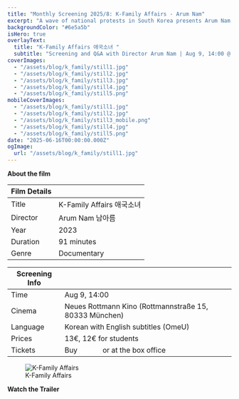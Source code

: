 ```yaml
---
title: "Monthly Screening 2025/8: K-Family Affairs - Arum Nam"
excerpt: "A wave of national protests in South Korea presents Arum Nam with a stark choice: will she be a patriot like her father or an activist like her mother?"
backgroundColor: "#6e5a5b"
isHero: true
overlayText:
  title: "K-Family Affairs 애국소녀 "
  subtitle: "Screening and Q&A with Director Arum Nam | Aug 9, 14:00 @ Neues Rottmann Kino"
coverImages:
  - "/assets/blog/k_family/still1.jpg"
  - "/assets/blog/k_family/still2.jpg"
  - "/assets/blog/k_family/still3.jpg"
  - "/assets/blog/k_family/still4.jpg"
  - "/assets/blog/k_family/still5.png"
mobileCoverImages:
  - "/assets/blog/k_family/still1.jpg"
  - "/assets/blog/k_family/still2.jpg"
  - "/assets/blog/k_family/still3_mobile.png"
  - "/assets/blog/k_family/still4.jpg"
  - "/assets/blog/k_family/still5.png"
date: "2025-06-16T00:00:00.000Z"
ogImage:
  url: "/assets/blog/k_family/still1.jpg"
---
```


**About the film**

| Film Details |                           |
| ------------ | ------------------------- |
| Title        | K-Family Affairs 애국소녀 |
| Director     | Arum Nam 남아름      |
| Year         | 2023                      |
| Duration     | 91 minutes                |
| Genre        | Documentary               |

| Screening Info |                                                                                                                                                                           |
| -------------- | ------------------------------------------------------------------------------------------------------------------------------------------------------------------------- |
| Time           | Aug 9, 14:00                                                                                                                                                              |
| Cinema         | Neues Rottmann Kino (Rottmannstraße 15, 80333 München)                                                                                                                    |
| Language       | Korean with English subtitles (OmeU)                                                                                                                                      |
| Prices         | 13€, 12€ for students                                                                                                                                                     |
| Tickets        | Buy [<strong style="color:rgb(255, 255, 255); text-decoration: underline;">online</strong>](https://neuesrottmann.de/programm/film/k-family-affairs) or at the box office |

<figure>
  <img src="/assets/blog/k_family/poster.jpg" alt="K-Family Affairs" />
  <figcaption>K-Family Affairs</figcaption>
</figure>

**Watch the Trailer**

<div class="youtube-embed" data-video-id="YGVPH5sesEY" data-title="K-Family Affairs"></div>
